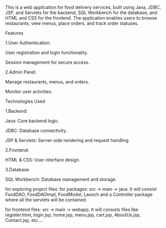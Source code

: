 This is a web application for food delivery services, built using Java, JDBC, JSP, and Servlets for the backend, SQL Workbench for the database, and HTML and CSS for the frontend. The application enables users to browse restaurants, view menus, place orders, and track order statuses.

Features

1.User Authentication:

User registration and login functionality.

Session management for secure access.

2.Admin Panel:

Manage restaurants, menus, and orders.

Monitor user activities.

Technologies Used

1.Backend:

Java: Core backend logic.

JDBC: Database connectivity.

JSP & Servlets: Server-side rendering and request handling.

2.Frontend:

HTML & CSS: User interface design.

3.Database:

SQL Workbench: Database management and storage.

for exploring project files:
for packages: src -> main -> java. It will consist FoodDAO, FoodDAOImpl, FoodModel, Launch and a Controller package where all the servlets will be contained.

for frontend files: src -> main -> webapp. It will consists files like register.html, login.jsp, home.jsp, menu.jsp, cart.jsp, AboutUs.jsp, Contact.jsp, etc....
